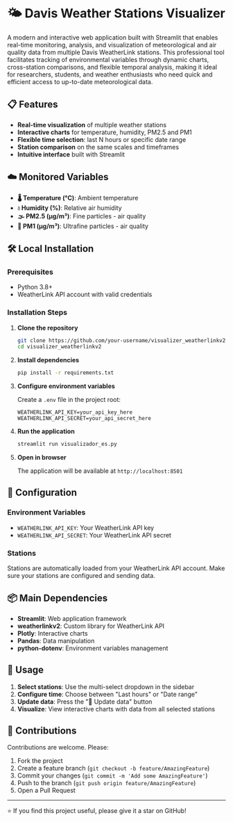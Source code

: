 # 🌤️ Davis Weather Stations Visualizer

A modern and interactive web application built with Streamlit that enables real-time monitoring, analysis, and visualization of meteorological and air quality data from multiple Davis WeatherLink stations. This professional tool facilitates tracking of environmental variables through dynamic charts, cross-station comparisons, and flexible temporal analysis, making it ideal for researchers, students, and weather enthusiasts who need quick and efficient access to up-to-date meteorological data.

## 📋 Features

- **Real-time visualization** of multiple weather stations
- **Interactive charts** for temperature, humidity, PM2.5 and PM1
- **Flexible time selection**: last N hours or specific date range
- **Station comparison** on the same scales and timeframes
- **Intuitive interface** built with Streamlit

## ☁️ Monitored Variables

- **🌡️ Temperature (°C)**: Ambient temperature
- **💧 Humidity (%)**: Relative air humidity
- **🌫️ PM2.5 (μg/m³)**: Fine particles - air quality
- **💨 PM1 (μg/m³)**: Ultrafine particles - air quality

## 🛠️ Local Installation

### Prerequisites

- Python 3.8+
- WeatherLink API account with valid credentials

### Installation Steps

1. **Clone the repository**
   ```bash
   git clone https://github.com/your-username/visualizer_weatherlinkv2.git
   cd visualizer_weatherlinkv2
   ```

2. **Install dependencies**
   ```bash
   pip install -r requirements.txt
   ```

3. **Configure environment variables**
   
   Create a `.env` file in the project root:
   ```env
   WEATHERLINK_API_KEY=your_api_key_here
   WEATHERLINK_API_SECRET=your_api_secret_here
   ```

4. **Run the application**
   ```bash
   streamlit run visualizador_es.py
   ```

5. **Open in browser**
   
   The application will be available at `http://localhost:8501`

## 🔧 Configuration

### Environment Variables

- `WEATHERLINK_API_KEY`: Your WeatherLink API key
- `WEATHERLINK_API_SECRET`: Your WeatherLink API secret

### Stations

Stations are automatically loaded from your WeatherLink API account. Make sure your stations are configured and sending data.

## 📦 Main Dependencies

- **Streamlit**: Web application framework
- **weatherlinkv2**: Custom library for WeatherLink API
- **Plotly**: Interactive charts
- **Pandas**: Data manipulation
- **python-dotenv**: Environment variables management

## 📝 Usage

1. **Select stations**: Use the multi-select dropdown in the sidebar
2. **Configure time**: Choose between "Last hours" or "Date range"
3. **Update data**: Press the "🔄 Update data" button
4. **Visualize**: View interactive charts with data from all selected stations

## 🤝 Contributions

Contributions are welcome. Please:

1. Fork the project
2. Create a feature branch (`git checkout -b feature/AmazingFeature`)
3. Commit your changes (`git commit -m 'Add some AmazingFeature'`)
4. Push to the branch (`git push origin feature/AmazingFeature`)
5. Open a Pull Request

----

⭐ If you find this project useful, please give it a star on GitHub!
